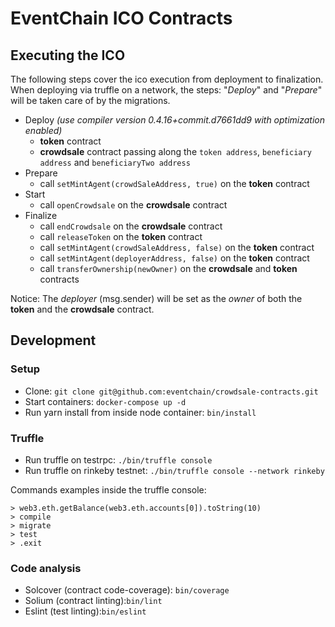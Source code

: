 # EventChain ICO Contracts

## Executing the ICO

The following steps cover the ico execution from deployment to finalization.  
When deploying via truffle on a network, the steps: "*Deploy*" and "*Prepare*" will be taken care of by the migrations.

* Deploy *(use compiler version 0.4.16+commit.d7661dd9 with optimization enabled)*
  * **token** contract
  * **crowdsale** contract passing along the ```token address```, ```beneficiary address``` and ```beneficiaryTwo address```
* Prepare
  * call ```setMintAgent(crowdSaleAddress, true)``` on the **token** contract
* Start
  * call ```openCrowdsale``` on the **crowdsale** contract
* Finalize
  * call ```endCrowdsale``` on the **crowdsale** contract
  * call ```releaseToken``` on the **token** contract
  * call ```setMintAgent(crowdSaleAddress, false)``` on the **token** contract
  * call ```setMintAgent(deployerAddress, false)``` on the **token** contract
  * call ```transferOwnership(newOwner)``` on the **crowdsale** and **token** contracts

Notice: The *deployer* (msg.sender) will be set as the *owner* of both the **token** and the **crowdsale** contract.

## Development

### Setup
* Clone: ```git clone git@github.com:eventchain/crowdsale-contracts.git```
* Start containers: ```docker-compose up -d```
* Run yarn install from inside node container: ```bin/install```

### Truffle
* Run truffle on testrpc: ```./bin/truffle console```
* Run truffle on rinkeby testnet: ```./bin/truffle console --network rinkeby```

Commands examples inside the truffle console:

```
> web3.eth.getBalance(web3.eth.accounts[0]).toString(10)
> compile
> migrate
> test
> .exit
```

### Code analysis
* Solcover (contract code-coverage): ```bin/coverage```
* Solium (contract linting):```bin/lint```
* Eslint (test linting):```bin/eslint```
